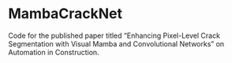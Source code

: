 # MambaCrackNet
Code for the published paper titled “Enhancing Pixel-Level Crack Segmentation with Visual Mamba and Convolutional Networks” on Automation in Construction.
